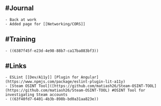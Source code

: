 ## #Journal
	- Back at work
	- Added page for [[Networking/CORS]]
## #Training
	- ((6387f45f-e23d-4e98-88b7-ca17ba883bf3))
## #Links
	- ESLint [[Dev/A11y]] [Plugin for Angular](https://www.npmjs.com/package/eslint-plugin-lit-a11y)
	- [Steam OSINT Tool]([https://github.com/matiash26/Steam-OSINT-TOOL](https://github.com/matiash26/Steam-OSINT-TOOL) #OSINT Tool for investigating Steam accounts
	- ((63f40fd7-6401-4b3b-898b-bd0a31aa823e))